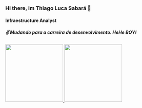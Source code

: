 ### Hi there, im Thiago Luca Sabará 👋
#### Infraestructure Analyst
##### ✌ Mudando para a carreira de desenvolvimento. HeHe BOY!
<div align="left">
  <a href="https://www.linkedin.com/in/tlsabara/">
  <img height="180em" src="https://github-readme-stats.vercel.app/api?username=tlsabara&show_icons=true&theme=dracula&include_all_commits=true&count_private=true"/>
  <img height="180em" src="https://github-readme-stats.vercel.app/api/top-langs/?username=tlsabara&layout=compact&langs_count=7&theme=dracula"/>
</div>

